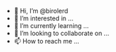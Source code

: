 - 👋 Hi, I’m @birolerd
- 👀 I’m interested in ...
- 🌱 I’m currently learning ...
- 💞️ I’m looking to collaborate on ...
- 📫 How to reach me ...

<!---
birolerd/birolerd is a ✨ special ✨ repository because its `README.md` (this file) appears on your GitHub profile.
You can click the Preview link to take a look at your changes.
--->

